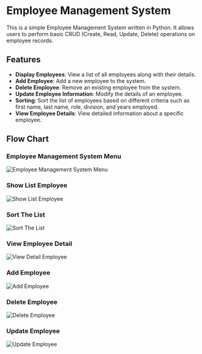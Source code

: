 # Employee Management System

This is a simple Employee Management System written in Python. It allows users to perform basic CRUD (Create, Read, Update, Delete) operations on employee records.

## Features

- **Display Employees**: View a list of all employees along with their details.
- **Add Employee**: Add a new employee to the system.
- **Delete Employee**: Remove an existing employee from the system.
- **Update Employee Information**: Modify the details of an employee.
- **Sorting**: Sort the list of employees based on different criteria such as first name, last name, role, division, and years employed.
- **View Employee Details**: View detailed information about a specific employee.

## Flow Chart 
### Employee Management System Menu
![Employee Management System Menu](https://github.com/ndaffaa/Employee-Management-System-Purwadhika/assets/100851606/0f09a9af-514d-49e1-9126-bab5ad0d94c4)

### Show List Employee
![Show List Employee](https://github.com/ndaffaa/Employee-Management-System-Purwadhika/assets/100851606/288aff02-dd94-4c0f-9147-33d843fb233f)

### Sort The List
![Sort The List](https://github.com/ndaffaa/Employee-Management-System-Purwadhika/assets/100851606/f83149cc-59f5-4cdd-9d4b-7cad258dea5b)

### View Employee Detail
![View Detail Employee](https://github.com/ndaffaa/Employee-Management-System-Purwadhika/assets/100851606/e13ce327-a33d-4fb0-9e12-15569394c5eb)

### Add Employee
![Add Employee](https://github.com/ndaffaa/Employee-Management-System-Purwadhika/assets/100851606/4e2ff419-0815-4c4c-baea-7b1e397c9538)

### Delete Employee
![Delete Employee](https://github.com/ndaffaa/Employee-Management-System-Purwadhika/assets/100851606/061a16b2-488b-465c-ac95-148c64ecf4bf)

### Update Employee
![Update Employee](https://github.com/ndaffaa/Employee-Management-System-Purwadhika/assets/100851606/7a309dfa-bf4c-4dda-a936-de9acb1aff31)



